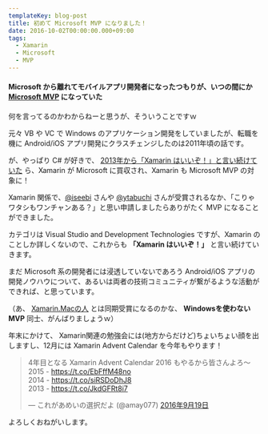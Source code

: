 ```yaml
---
templateKey: blog-post
title: 初めて Microsoft MVP になりました！
date: 2016-10-02T00:00:00.000+09:00
tags:
  - Xamarin
  - Microsoft
  - MVP
---
```


#### Microsoft から離れてモバイルアプリ開発者になったつもりが、いつの間にか [Microsoft MVP](https://mvp.microsoft.com/ja-jp/overview) になっていた

<!--more-->

何を言ってるのかわからねーと思うが、そういうことですｗ

元々 VB や VC で Windows のアプリケーション開発をしていましたが、転職を機に Android/iOS アプリ開発にクラスチェンジしたのは2011年頃の話です。

が、やっぱり C# が好きで、 [2013年から「Xamarin はいいぞ！」と言い続けていた](http://qiita.com/search?q=+user%3Aamay077+tag%3Axamarin&sort=stock) ら、Xamarin が Microsoft に買収され、Xamarin も Microsoft MVP の対象に！

Xamarin 関係で、[@iseebi](https://twitter.com/iseebi) さんや [@ytabuchi](https://twitter.com/ytabuchi) さんが受賞されるなか、「こりゃワタシもワンチャンある？」と思い申請しましたらありがたく MVP になることができました。

カテゴリは Visual Studio and Development Technologies ですが、Xamarin のことしか詳しくないので、これからも **「Xamarin はいいぞ！」** と言い続けていきます。

まだ Microsoft 系の開発者には浸透していないであろう Android/iOS アプリの開発ノウハウについて、あるいは両者の技術コミュニティが繋がるような活動ができれば、と思っています。

（あ、 [Xamarin.Macの人](http://aile.hatenablog.com/entry/2016/10/02/005811) とは同期受賞になるのかな、 **Windowsを使わないMVP** 同士、がんばりましょうｗ）

年末にかけて、 Xamarin関連の勉強会には(地方からだけど)ちょいちょい顔を出しますし、12月には Xamarin Advent Calendar を今年もやります！

<blockquote class="twitter-tweet" data-lang="ja"><p lang="ja" dir="ltr">4年目となる Xamarin Advent Calendar 2016 もやるから皆さんよろ〜<br>2015 - <a href="https://t.co/EbFffM48no">https://t.co/EbFffM48no</a><br>2014 - <a href="https://t.co/siRSDoDhJ8">https://t.co/siRSDoDhJ8</a><br>2013 - <a href="https://t.co/JkdGFRt8i7">https://t.co/JkdGFRt8i7</a></p>&mdash; これがあめいの選択だよ (@amay077) <a href="https://twitter.com/amay077/status/777844707669909504">2016年9月19日</a></blockquote>
<script async src="//platform.twitter.com/widgets.js" charset="utf-8"></script>

よろしくおねがいします。